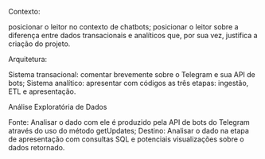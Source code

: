 Contexto:

posicionar o leitor no contexto de chatbots;
posicionar o leitor sobre a diferença entre dados transacionais e analíticos que, por sua vez, justifica a criação do projeto.

Arquitetura:

Sistema transacional: comentar brevemente sobre o Telegram e sua API de bots;
Sistema analítico: apresentar com códigos as três etapas: ingestão, ETL e apresentação.

Análise Exploratória de Dados

Fonte: Analisar o dado com ele é produzido pela API de bots do Telegram através do uso do método getUpdates;
Destino: Analisar o dado na etapa de apresentação com consultas SQL e potenciais visualizações sobre o dados retornado.
